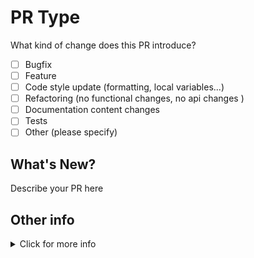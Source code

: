 # PR Type

What kind of change does this PR introduce?

- [ ] Bugfix
- [ ] Feature
- [ ] Code style update (formatting, local variables...)
- [ ] Refactoring (no functional changes, no api changes )
- [ ] Documentation content changes
- [ ] Tests
- [ ] Other (please specify)

## What's New?

Describe your PR here

## Other info

<details>
  <summary>Click for more info</summary>

```diff
Your diff here
```
</details>
